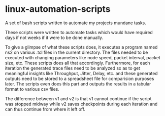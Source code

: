 # linux-automation-scripts
A set of bash scripts written to automate my projects mundane tasks.

These scripts were written to automate tasks which would have required days if not weeks if it were to be done manually.

To give a glimpse of what these scripts does, it executes a program named ns2 on various .tcl files in the current directory. 
The files needed to be executed with changing parameters like node speed, packet interval, packet size, etc. These scripts does all that accordingly. 
Furthermore, for each iteration the generated trace files need to be analyzed so as to get meaningful insights like Throughput, Jitter, Delay, etc. and these generated outputs need to be stored to a spreadsheet file for comparision purposes later. The scripts even does this part and outputs the results in a tabular format to various csv files.

The difference between v1 and v2 is that v1 cannot continue if the script was stopped midway while v2 saves checkpoints during each iteration and can thus continue from where it left off.
